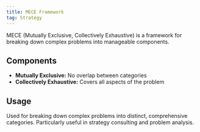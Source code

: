 ```yaml
---
title: MECE Framework
tag: Strategy
---
```


MECE (Mutually Exclusive, Collectively Exhaustive) is a framework for breaking down complex problems into manageable components.

## Components

- **Mutually Exclusive:** No overlap between categories
- **Collectively Exhaustive:** Covers all aspects of the problem

## Usage
Used for breaking down complex problems into distinct, comprehensive categories. Particularly useful in strategy consulting and problem analysis.
